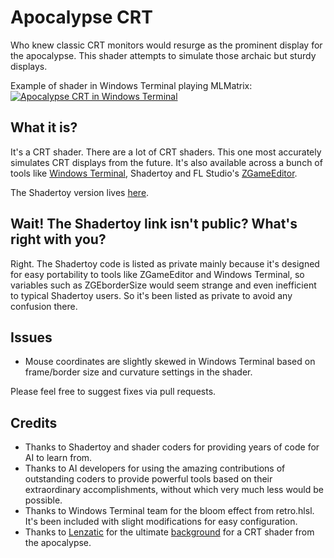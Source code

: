# Apocalypse CRT
Who knew classic CRT monitors would resurge as the prominent display for the apocalypse. This shader attempts to simulate those archaic but sturdy displays.

Example of shader in Windows Terminal playing MLMatrix:
[![Apocalypse CRT in Windows Terminal](https://img.youtube.com/vi/ajy2HMS3IYE/hqdefault.jpg 'Apocalypse CRT')](https://youtu.be/ajy2HMS3IYE)

## What it is?
It's a CRT shader. There are a lot of CRT shaders. This one most accurately simulates CRT displays from the future. It's also available across a bunch of tools like [Windows Terminal](https://github.com/microsoft/terminal
), Shadertoy and FL Studio's [ZGameEditor](https://www.image-line.com/fl-studio-learning/fl-studio-online-manual/html/plugins/ZGameEditor%20Visualizer.htm
).

The Shadertoy version lives [here](https://www.shadertoy.com/view/3cc3zN).

## Wait! The Shadertoy link isn't public? What's right with you?
Right. The Shadertoy code is listed as private mainly because it's designed for easy portability to tools like ZGameEditor and Windows Terminal, so variables such as ZGEborderSize would seem strange and even inefficient to typical Shadertoy users. So it's been listed as private to avoid any confusion there.

## Issues
- Mouse coordinates are slightly skewed in Windows Terminal based on frame/border size and curvature settings in the shader.

Please feel free to suggest fixes via pull requests.

## Credits
- Thanks to Shadertoy and shader coders for providing years of code for AI to learn from.
- Thanks to AI developers for using the amazing contributions of outstanding coders to provide powerful tools based on their extraordinary accomplishments, without which very much less would be possible.
- Thanks to Windows Terminal team for the bloom effect from retro.hlsl. It's been included with slight modifications for easy configuration.
- Thanks to [Lenzatic](https://pixabay.com/users/lenzatic-15400574/) for the ultimate [background](https://pixabay.com/photos/abandoned-explore-vacant-dark-4894406/) for a CRT shader from the apocalypse.
